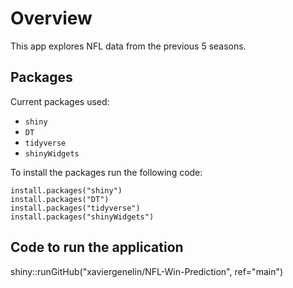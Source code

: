 # Overview

This app explores NFL data from the previous 5 seasons.

## Packages
Current packages used:
- `shiny`  
- `DT`  
- `tidyverse`
- `shinyWidgets`  

To install the packages run the following code:
```{r}
install.packages("shiny")
install.packages("DT")
install.packages("tidyverse")
install.packages("shinyWidgets")

```

## Code to run the application 
shiny::runGitHub("xaviergenelin/NFL-Win-Prediction", ref="main")